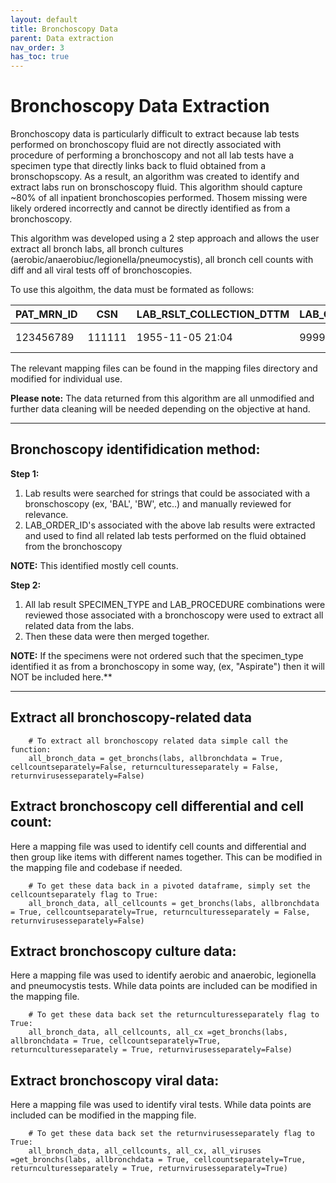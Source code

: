 ```yaml
---
layout: default
title: Bronchoscopy Data
parent: Data extraction
nav_order: 3
has_toc: true
---
```


# Bronchoscopy Data Extraction 

Bronchoscopy data is particularly difficult to extract because lab tests performed on bronchoscopy fluid are not directly associated with procedure of performing a bronchoscopy and not all lab tests have a specimen type that directly links back to fluid obtained from a bronschopscopy. As a result, an algorithm was created to identify and extract labs run on bronschoscopy fluid. This algorithm should capture ~80% of all inpatient bronchoscopies performed. Thosem missing were likely ordered incorrectly and cannot be directly identified as from a bronchoscopy. 

This algorithm was developed using a 2 step approach and allows the user extract all bronch labs, all bronch cultures (aerobic/anaerobiuc/legionella/pneumocystis), all bronch cell counts with diff and all viral tests off of bronchoscopies. 

To use this algoithm, the data must be formated as follows:

|PAT_MRN_ID|CSN|LAB_RSLT_COLLECTION_DTTM|LAB_ORDER_ID|SPECIMEN_TYPE|LAB_PROCEDURE|LAB_TEST|LAB_RSLT_VALUE|LAB_RSLT_UOM
|:--|---|---|---|---|---|---|---|---|
|123456789|111111|1955-11-05 21:04|99999|Bronchial|Pneumonia PCR|METAPNEUMOVIRUS PCR|POSITIVE|NaN|

The relevant mapping files can be found in the mapping files directory and modified for individual use.

**Please note:** The data returned from this algorithm are all unmodified and further data cleaning will be needed depending on the objective at hand.

***

## Bronchoscopy identifidication method:

**Step 1:**

1. Lab results were searched for strings that could be associated with a bronschoscopy (ex, 'BAL', 'BW', etc..) and manually reviewed for relevance. 
2. LAB_ORDER_ID's associated with the above lab results were extracted and used to find all related lab tests performed on the fluid obtained from the bronchoscopy

**NOTE:** This identified mostly cell counts.

**Step 2:**

1. All lab result SPECIMEN_TYPE and LAB_PROCEDURE combinations were reviewed those associated with a bronchoscopy were used to extract all related data from the labs. 
2. Then these data were then merged together. 

**NOTE:** If the specimens were not ordered such that the specimen_type identified it as from a bronchoscopy in some way, (ex, "Aspirate") then it will NOT be included here.**

***


## Extract all bronchoscopy-related data

		# To extract all bronchoscopy related data simple call the function:
		all_bronch_data = get_bronchs(labs, allbronchdata = True, cellcountseparately=False, returnculturesseparately = False, returnvirusesseparately=False)
		
		
## Extract bronchoscopy cell differential and cell count:
Here a mapping file was used to identify cell counts and differential and then group like items with different names together. This can be modified in the mapping file and codebase if needed. 

		# To get these data back in a pivoted dataframe, simply set the cellcountseparately flag to True:
		all_bronch_data, all_cellcounts = get_bronchs(labs, allbronchdata = True, cellcountseparately=True, returnculturesseparately = False, returnvirusesseparately=False) 

## Extract bronchoscopy culture data:
Here a mapping file was used to identify aerobic and anaerobic, legionella and pneumocystis tests. While data points are included can be modified in the mapping file. 

		# To get these data back set the returnculturesseparately flag to True:
		all_bronch_data, all_cellcounts, all_cx =get_bronchs(labs, allbronchdata = True, cellcountseparately=True, returnculturesseparately = True, returnvirusesseparately=False) 

## Extract bronchoscopy viral data:
Here a mapping file was used to identify viral tests. While data points are included can be modified in the mapping file. 

		# To get these data back set the returnvirusesseparately flag to True:
		all_bronch_data, all_cellcounts, all_cx, all_viruses =get_bronchs(labs, allbronchdata = True, cellcountseparately=True, returnculturesseparately = True, returnvirusesseparately=True) 
		
